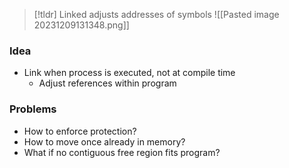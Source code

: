 > [!tldr] Linked adjusts addresses of symbols
> ![[Pasted image 20231209131348.png]]

### Idea
* Link when process is executed, not at compile time
	* Adjust references within program

### Problems
* How to enforce protection?
* How to move once already in memory?
* What if no contiguous free region fits program?